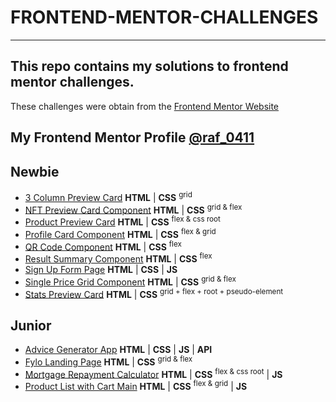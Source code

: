 # FRONTEND-MENTOR-CHALLENGES
---
This repo contains my solutions to frontend mentor challenges.
---

These challenges were obtain from the [Frontend Mentor Website](https://www.frontendmentor.io)

My Frontend Mentor Profile [@raf_0411](https://www.frontendmentor.io/profile/raf0411)
---

## Newbie
* [3 Column Preview Card](https://raf0411.github.io/frontend-mentor-challenges/newbie/3-column-preview-card) **HTML** | **CSS** <sup>grid</sup>
* [NFT Preview Card Component](https://raf0411.github.io/frontend-mentor-challenges/newbie/nft-preview-card-component) **HTML** | **CSS** <sup>grid & flex</sup>
* [Product Preview Card](https://raf0411.github.io/frontend-mentor-challenges/newbie/product-preview-card) **HTML** | **CSS** <sup>flex & css root</sup>
* [Profile Card Component](https://raf0411.github.io/frontend-mentor-challenges/newbie/profile-card-component) **HTML** | **CSS** <sup>flex & grid</sup>
* [QR Code Component](https://raf0411.github.io/frontend-mentor-challenges/newbie/qr-code-component) **HTML** | **CSS** <sup>flex</sup>
* [Result Summary Component](https://raf0411.github.io/frontend-mentor-challenges/newbie/result-summary-component) **HTML** | **CSS** <sup>flex</sup>
* [Sign Up Form Page](https://raf0411.github.io/frontend-mentor-challenges/newbie/sign-up-form-page) **HTML** | **CSS** | **JS**
* [Single Price Grid Component](https://raf0411.github.io/frontend-mentor-challenges/newbie/single-price-grid-component) **HTML** | **CSS** <sup>grid & flex</sup>
* [Stats Preview Card](https://raf0411.github.io/frontend-mentor-challenges/newbie/stats-preview-card) **HTML** | **CSS** <sup>grid + flex + root + pseudo-element</sup>

## Junior
* [Advice Generator App](https://raf0411.github.io/frontend-mentor-challenges/junior/advice-generator-app) **HTML** | **CSS** | **JS** | **API**
* [Fylo Landing Page](https://raf0411.github.io/frontend-mentor-challenges/junior/fylo-landing-page) **HTML** | **CSS** <sup>grid & flex</sup>
* [Mortgage Repayment Calculator](https://raf0411.github.io/frontend-mentor-challenges/junior/mortgage-repayment-calculator) **HTML** | **CSS** <sup>flex & css root</sup> | **JS**
* [Product List with Cart Main](https://raf0411.github.io/frontend-mentor-challenges/junior/product-list-with-cart-main) **HTML** | **CSS** <sup>flex & grid</sup> | **JS**